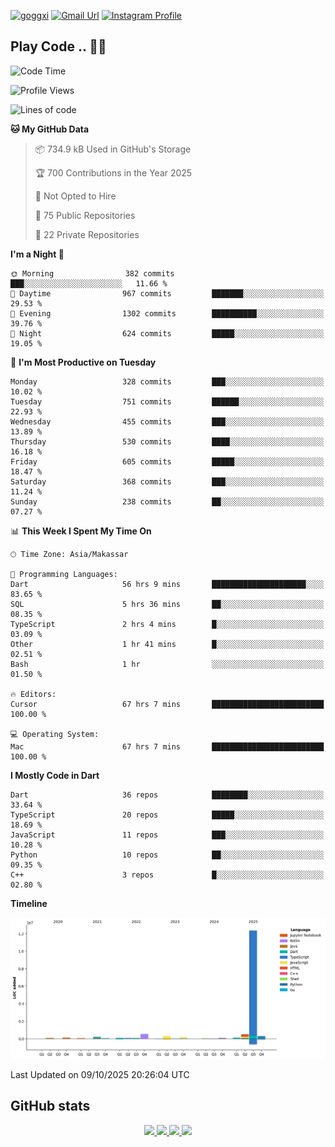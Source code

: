 [![goggxi](https://img.shields.io/badge/Portofolio-Goggxi-orange)](https://goggxi.github.io)
[![Gmail Url](https://img.shields.io/twitter/url?label=Goggxi@gmail.com&logo=gmail&style=social&url=http%3A%2F%2Fmailto%3Acontact.Goggxi@gmail.com)](mailto:Goggxi@gmail.com) [![Instagram Profile](https://img.shields.io/twitter/url?label=moh_rifkan&logo=instagram&style=social&url=https://www.instagram.com/moh_rifkan/)](https://www.instagram.com/moh_rifkan/)

## Play Code .. 💬🚀

<!-- [![Moh Rifkan GitHub stats](https://github-readme-stats.vercel.app/api?username=goggxi&count_private=true&show_icons=true&theme=dracula&custom_title=Goggxi%20Statistic%20🚀)](https://github.com/goggxi/goggxi)

[![Top Langs](https://github-readme-stats.vercel.app/api/top-langs/?username=goggxi&langs_count=8&layout=compact&show_icons=true&theme=dracula)](https://github.com/goggxi/goggxi) -->

<!--START_SECTION:waka-->
![Code Time](http://img.shields.io/badge/Code%20Time-4%2C695%20hrs%2032%20mins-blue)

![Profile Views](http://img.shields.io/badge/Profile%20Views-9-blue)

![Lines of code](https://img.shields.io/badge/From%20Hello%20World%20I%27ve%20Written-15.2%20million%20lines%20of%20code-blue)

**🐱 My GitHub Data** 

> 📦 734.9 kB Used in GitHub's Storage 
 > 
> 🏆 700 Contributions in the Year 2025
 > 
> 🚫 Not Opted to Hire
 > 
> 📜 75 Public Repositories 
 > 
> 🔑 22 Private Repositories 
 > 
**I'm a Night 🦉** 

```text
🌞 Morning                382 commits         ███░░░░░░░░░░░░░░░░░░░░░░   11.66 % 
🌆 Daytime                967 commits         ███████░░░░░░░░░░░░░░░░░░   29.53 % 
🌃 Evening                1302 commits        ██████████░░░░░░░░░░░░░░░   39.76 % 
🌙 Night                  624 commits         █████░░░░░░░░░░░░░░░░░░░░   19.05 % 
```
📅 **I'm Most Productive on Tuesday** 

```text
Monday                   328 commits         ███░░░░░░░░░░░░░░░░░░░░░░   10.02 % 
Tuesday                  751 commits         ██████░░░░░░░░░░░░░░░░░░░   22.93 % 
Wednesday                455 commits         ███░░░░░░░░░░░░░░░░░░░░░░   13.89 % 
Thursday                 530 commits         ████░░░░░░░░░░░░░░░░░░░░░   16.18 % 
Friday                   605 commits         █████░░░░░░░░░░░░░░░░░░░░   18.47 % 
Saturday                 368 commits         ███░░░░░░░░░░░░░░░░░░░░░░   11.24 % 
Sunday                   238 commits         ██░░░░░░░░░░░░░░░░░░░░░░░   07.27 % 
```


📊 **This Week I Spent My Time On** 

```text
🕑︎ Time Zone: Asia/Makassar

💬 Programming Languages: 
Dart                     56 hrs 9 mins       █████████████████████░░░░   83.65 % 
SQL                      5 hrs 36 mins       ██░░░░░░░░░░░░░░░░░░░░░░░   08.35 % 
TypeScript               2 hrs 4 mins        █░░░░░░░░░░░░░░░░░░░░░░░░   03.09 % 
Other                    1 hr 41 mins        █░░░░░░░░░░░░░░░░░░░░░░░░   02.51 % 
Bash                     1 hr                ░░░░░░░░░░░░░░░░░░░░░░░░░   01.50 % 

🔥 Editors: 
Cursor                   67 hrs 7 mins       █████████████████████████   100.00 % 

💻 Operating System: 
Mac                      67 hrs 7 mins       █████████████████████████   100.00 % 
```

**I Mostly Code in Dart** 

```text
Dart                     36 repos            ████████░░░░░░░░░░░░░░░░░   33.64 % 
TypeScript               20 repos            █████░░░░░░░░░░░░░░░░░░░░   18.69 % 
JavaScript               11 repos            ███░░░░░░░░░░░░░░░░░░░░░░   10.28 % 
Python                   10 repos            ██░░░░░░░░░░░░░░░░░░░░░░░   09.35 % 
C++                      3 repos             █░░░░░░░░░░░░░░░░░░░░░░░░   02.80 % 
```



**Timeline**

![Lines of Code chart](https://raw.githubusercontent.com/Goggxi/Goggxi/main/assets/bar_graph.png)


 Last Updated on 09/10/2025 20:26:04 UTC
<!--END_SECTION:waka-->

## GitHub stats

<p align="center">
  <a href="https://github.com/goggxi">
    <img src="http://github-profile-summary-cards.vercel.app/api/cards/profile-details?username=goggxi&theme=transparent" />
  </a>
  <a href="https://github.com/goggxi">
    <img src="https://github-readme-streak-stats.herokuapp.com/?user=goggxi&hide_border=true&card_width=338&theme=transparent" />
  </a>
  <a href="https://github.com/goggxi">
    <img src="http://github-profile-summary-cards.vercel.app/api/cards/stats?username=goggxi&theme=transparent" />
  </a>
  <a href="https://github.com/goggxi">
    <img src="https://github-readme-stats.vercel.app/api/top-langs/?username=goggxi&langs_count=10&exclude_repo=&hide=c,makefile,html,css,sass,nix,nunjucks,tsql,dockerfile,shell&card_width=699&hide_border=true&theme=transparent" />
  </a>
  <!-- <br/>
  <a href="https://github.com/goggxi">
    <img src="https://komarev.com/ghpvc/?username=goggxi&color=blue&style=flat" />
  </a> -->
</p>
